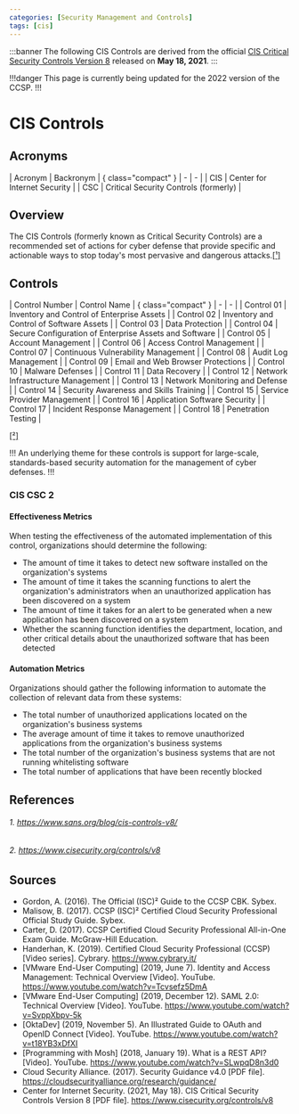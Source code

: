 ```yaml
---
categories: [Security Management and Controls]
tags: [cis]
---
```


:::banner
The following CIS Controls are derived from the official [CIS Critical Security Controls Version 8](https://www.cisecurity.org/controls/v8) released on **May 18, 2021**.
:::

!!!danger
This page is currently being updated for the 2022 version of the CCSP.
!!!

# CIS Controls

## Acronyms

| Acronym | Backronym | { class="compact" }
| - | - |
| CIS | Center for Internet Security |
| CSC | Critical Security Controls (formerly) |

## Overview

The CIS Controls (formerly known as Critical Security Controls) are a recommended set of actions for cyber defense that provide specific and actionable ways to stop today's most pervasive and dangerous attacks.[[¹]](#1-httpswwwsansorgblogcis-controls-v8)

## Controls

| Control Number | Control Name | { class="compact" }
| - | - |
| Control 01 | Inventory and Control of Enterprise Assets |
| Control 02 | Inventory and Control of Software Assets |
| Control 03 | Data Protection |
| Control 04 | Secure Configuration of Enterprise Assets and Software |
| Control 05 | Account Management |
| Control 06 | Access Control Management |
| Control 07 | Continuous Vulnerability Management |
| Control 08 | Audit Log Management |
| Control 09 | Email and Web Browser Protections |
| Control 10 | Malware Defenses |
| Control 11 | Data Recovery |
| Control 12 | Network Infrastructure Management |
| Control 13 | Network Monitoring and Defense |
| Control 14 | Security Awareness and Skills Training |
| Control 15 | Service Provider Management |
| Control 16 | Application Software Security |
| Control 17 | Incident Response Management |
| Control 18 | Penetration Testing |

[[²]](#2-httpswwwcisecurityorgcontrolsv8)

!!!
An underlying theme for these controls is support for large-scale, standards-based security automation for the management of cyber defenses.
!!!

### CIS CSC 2

#### Effectiveness Metrics

When testing the effectiveness of the automated implementation of this control, organizations should determine the following:

- The amount of time it takes to detect new software installed on the organization's systems
- The amount of time it takes the scanning functions to alert the organization's administrators when an unauthorized application has been discovered on a system
- The amount of time it takes for an alert to be generated when a new application has been discovered on a system
- Whether the scanning function identifies the department, location, and other critical details about the unauthorized software that has been detected

#### Automation Metrics

Organizations should gather the following information to automate the collection of relevant data from these systems:

- The total number of unauthorized applications located on the organization's business systems
- The average amount of time it takes to remove unauthorized applications from the organization's business systems
- The total number of the organization's business systems that are not running whitelisting software
- The total number of applications that have been recently blocked

## References

###### 1. https://www.sans.org/blog/cis-controls-v8/
###### 2. https://www.cisecurity.org/controls/v8

## Sources

- Gordon, A. (2016). The Official (ISC)² Guide to the CCSP CBK. Sybex.
- Malisow, B. (2017). CCSP (ISC)² Certified Cloud Security Professional Official Study Guide. Sybex.
- Carter, D. (2017). CCSP Certified Cloud Security Professional All-in-One Exam Guide. McGraw-Hill Education.
- Handerhan, K. (2019). Certified Cloud Security Professional (CCSP) [Video series]. Cybrary. https://www.cybrary.it/
- [VMware End-User Computing] (2019, June 7). Identity and Access Management: Technical Overview [Video]. YouTube. https://www.youtube.com/watch?v=Tcvsefz5DmA
- [VMware End-User Computing] (2019, December 12). SAML 2.0: Technical Overview [Video]. YouTube. https://www.youtube.com/watch?v=SvppXbpv-5k
- [OktaDev] (2019, November 5). An Illustrated Guide to OAuth and OpenID Connect  [Video]. YouTube. https://www.youtube.com/watch?v=t18YB3xDfXI
- [Programming with Mosh] (2018, January 19). What is a REST API? [Video]. YouTube. https://www.youtube.com/watch?v=SLwpqD8n3d0
- Cloud Security Alliance. (2017). Security Guidance v4.0 [PDF file]. https://cloudsecurityalliance.org/research/guidance/
- Center for Internet Security. (2021, May 18). CIS Critical Security Controls Version 8 [PDF file]. https://www.cisecurity.org/controls/v8